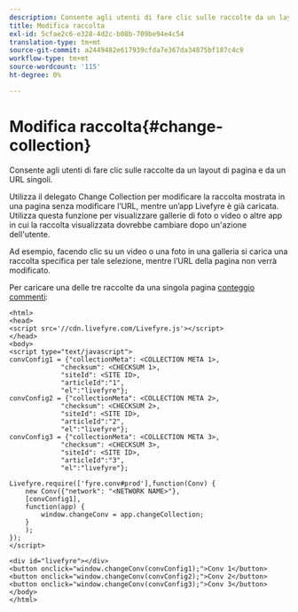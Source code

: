 ```yaml
---
description: Consente agli utenti di fare clic sulle raccolte da un layout di pagina e da un URL singoli.
title: Modifica raccolta
exl-id: 5cfae2c6-e328-4d2c-b08b-709be94e4c54
translation-type: tm+mt
source-git-commit: a2449482e617939cfda7e367da34875bf187c4c9
workflow-type: tm+mt
source-wordcount: '115'
ht-degree: 0%

---
```


# Modifica raccolta{#change-collection}

Consente agli utenti di fare clic sulle raccolte da un layout di pagina e da un URL singoli.

Utilizza il delegato Change Collection per modificare la raccolta mostrata in una pagina senza modificare l’URL, mentre un’app Livefyre è già caricata. Utilizza questa funzione per visualizzare gallerie di foto o video o altre app in cui la raccolta visualizzata dovrebbe cambiare dopo un&#39;azione dell&#39;utente.

Ad esempio, facendo clic su un video o una foto in una galleria si carica una raccolta specifica per tale selezione, mentre l’URL della pagina non verrà modificato.

Per caricare una delle tre raccolte da una singola pagina [conteggio commenti](/help/implementation/c-advanced-topics/t-display-comment-count.md):

```
<html> 
<head> 
<script src='//cdn.livefyre.com/Livefyre.js'></script> 
</head> 
<body> 
<script type="text/javascript"> 
convConfig1 = {"collectionMeta": <COLLECTION META 1>, 
             "checksum": <CHECKSUM 1>, 
             "siteId": <SITE ID>, 
             "articleId":"1", 
             "el":"livefyre"}; 
convConfig2 = {"collectionMeta": <COLLECTION META 2>, 
             "checksum": <CHECKSUM 2>, 
             "siteId": <SITE ID>, 
             "articleId":"2", 
             "el":"livefyre"}; 
convConfig3 = {"collectionMeta": <COLLECTION META 3>, 
             "checksum": <CHECKSUM 3>, 
             "siteId": <SITE ID>, 
             "articleId":"3", 
             "el":"livefyre"}; 
  
Livefyre.require(['fyre.conv#prod'],function(Conv) { 
    new Conv({"network": "<NETWORK NAME>"}, 
    [convConfig1], 
    function(app) {  
        window.changeConv = app.changeCollection; 
    } 
    ); 
}); 
</script> 
  
<div id="livefyre"></div> 
<button onclick="window.changeConv(convConfig1);">Conv 1</button> 
<button onclick="window.changeConv(convConfig2);">Conv 2</button> 
<button onclick="window.changeConv(convConfig3);">Conv 3</button> 
</body> 
</html>
```
